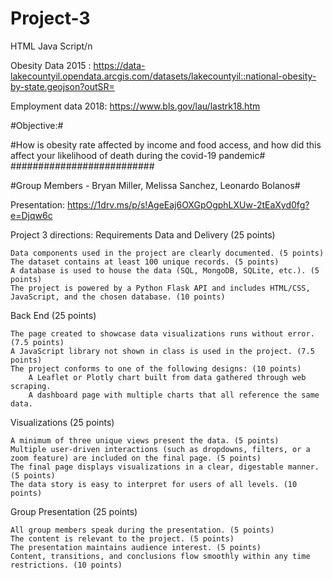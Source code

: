# Project-3
HTML Java Script/n

Obesity Data 2015
: https://data-lakecountyil.opendata.arcgis.com/datasets/lakecountyil::national-obesity-by-state.geojson?outSR=

Employment data 2018:
https://www.bls.gov/lau/lastrk18.htm


#Objective:#

#How is obesity rate affected by income and food access, and how did this affect your likelihood of death during the covid-19 pandemic#
##########################

#Group Members - Bryan Miller, Melissa Sanchez, Leonardo Bolanos#

Presentation:
https://1drv.ms/p/s!AgeEaj6OXGpOgphLXUw-2tEaXyd0fg?e=Djqw6c


Project 3 directions:
Requirements
Data and Delivery (25 points)

    Data components used in the project are clearly documented. (5 points)
    The dataset contains at least 100 unique records. (5 points)
    A database is used to house the data (SQL, MongoDB, SQLite, etc.). (5 points)
    The project is powered by a Python Flask API and includes HTML/CSS, JavaScript, and the chosen database. (10 points)

Back End (25 points)

    The page created to showcase data visualizations runs without error. (7.5 points)
    A JavaScript library not shown in class is used in the project. (7.5 points)
    The project conforms to one of the following designs: (10 points)
        A Leaflet or Plotly chart built from data gathered through web scraping.
        A dashboard page with multiple charts that all reference the same data.

Visualizations (25 points)

    A minimum of three unique views present the data. (5 points)
    Multiple user-driven interactions (such as dropdowns, filters, or a zoom feature) are included on the final page. (5 points)
    The final page displays visualizations in a clear, digestable manner. (5 points)
    The data story is easy to interpret for users of all levels. (10 points)

Group Presentation (25 points)

    All group members speak during the presentation. (5 points)
    The content is relevant to the project. (5 points)
    The presentation maintains audience interest. (5 points)
    Content, transitions, and conclusions flow smoothly within any time restrictions. (10 points)
